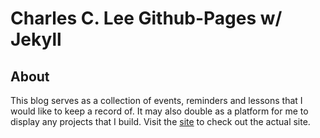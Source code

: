 Charles C. Lee Github-Pages w/ Jekyll
==========

## About
This blog serves as a collection of events, reminders and lessons that I would like to keep a record of.
It may also double as a platform for me to display any projects that I build.
Visit the [site](http://chanchar.github.io/) to check out the actual site.